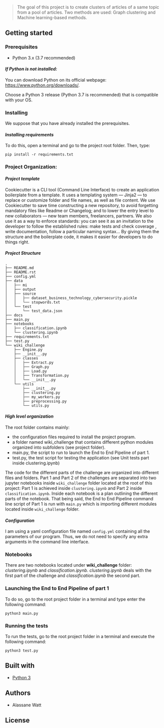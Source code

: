 > The goal of this project is to create clusters of articles of a same topic from a pool of articles. Two methods are used: Graph clustering and Machine learning-based methods.

## **Getting started**

### **Prerequisites**

- Python 3.x (3.7 recommended)

#### _If Python is not installed:_

You can download Python on its official webpage: https://www.python.org/downloads/.

Choose a Python 3 release (Python 3.7 is recommended) that is compatible with your OS.

### **Installing**

We suppose that you have already installed the prerequisites.

#### _Installing requirements_

To do this, open a terminal and go to the project root folder. Then, type:

```
pip install -r requirements.txt
```

### **Project Organization**:

#### _Project template_

Cookiecutter is a CLI tool (Command Line Interface) to create an application boilerplate from a template. It uses a templating system — Jinja2 — to replace or customize folder and file names, as well as file content. We use Cookiecutter to save time constructing a new repository, to avoid forgetting mandatory files like Readme or Changelog; and to lower the entry level to new collaborators — new team members, freelancers, partners. We also use it as a way to enforce standards: you can see it as an invitation to the developer to follow the established rules: make tests and check coverage , write documentation, follow a particular naming syntax… By giving them the structure and the boilerplate code, it makes it easier for developers to do things right.

#### _Project Structure_

    .
    ├── README.md
    ├── README.rst
    ├── config.yml
    ├── data
    │   ├── mi
    │   ├── output
    │   ├── source
    │   │   ├── dataset_business_technology_cybersecurity.pickle
    │   │   └── stopwords.txt
    │   └── test
    │       └── test_data.json
    ├── docs
    ├── main.py
    ├── notebooks
    │   ├── classification.ipynb
    │   └── clustering.ipynb
    ├── requirements.txt
    ├── test.py
    └── wiki_challenge
        ├── Engine.py
        ├── __init__.py
        ├── classes
        │   ├── Extract.py
        │   ├── Graph.py
        │   ├── Load.py
        │   ├── Transformation.py
        │   └── __init__.py
        └── utils
            ├── __init__.py
            ├── clustering.py
            ├── my_workers.py
            ├── preprocessing.py
            └── utils.py

#### _High level organization_

The root folder contains mainly:

- the configuration files required to install the project program.
- a folder named wiki_challenge that contains different python modules organized into subfolders (see project folder).
- main.py, the script to run to launch the End to End Pipeline of part 1.
- test.py, the test script for testing the application (see Unit tests part inside clustering.ipynb)

The code for the different parts of the challenge are organized into different files and folders. Part 1 and Part 2 of the challenges are separated into two jupyter notebooks inside `wiki_challenge` folder located at the root of this project:
Part 1 is achieved inside `clustering.ipynb` and Part 2 inside `classification.ipynb`.
Inside each notebook is a plan outlining the different parts of the notebook.
That being said, the End to End Pipeline command line script of Part 1 is run with `main.py` which is importing different modules located inside `wiki_challenge` folder.

#### _Configuration_

I am using a yaml configuration file named `config.yml` containing all the parameters of our program. Thus, we do not need to specify any extra arguments in the command line interface.

### **Notebooks**

There are two notebooks located under **wiki_challenge** folder: _clustering.ipynb_ and _classification.ipynb_.
_clustering.ipynb_ deals with the first part of the challenge and _classification.ipynb_ the second part.

### **Launching the End to End Pipeline of part 1**

To do so, go to the root project folder in a terminal and type enter the following command:

```
python3 main.py
```

### **Running the tests**

To run the tests, go to the root project folder in a terminal and execute the following command:

```
python3 test.py
```

## **Built with**

- [Python 3](https://www.python.org/)

## **Authors**

- Alassane Watt

## **License**
